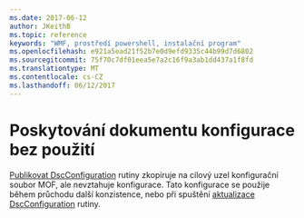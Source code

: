 ```yaml
---
ms.date: 2017-06-12
author: JKeithB
ms.topic: reference
keywords: "WMF, prostředí powershell, instalační program"
ms.openlocfilehash: e921a5ead21f52b7e0d9efd9335c44b99d7d6802
ms.sourcegitcommit: 75f70c7df01eea5e7a2c16f9a3ab1dd437a1f8fd
ms.translationtype: MT
ms.contentlocale: cs-CZ
ms.lasthandoff: 06/12/2017
---
```

# <a name="deliver-a-configuration-document-without-applying"></a>Poskytování dokumentu konfigurace bez použití

[Publikovat DscConfiguration](https://technet.microsoft.com/library/mt517875.aspx) rutiny zkopíruje na cílový uzel konfigurační soubor MOF, ale nevztahuje konfigurace. Tato konfigurace se použije během průchodu další konzistence, nebo při spuštění [aktualizace DscConfiguration](https://technet.microsoft.com/library/mt143541.aspx) rutiny.

